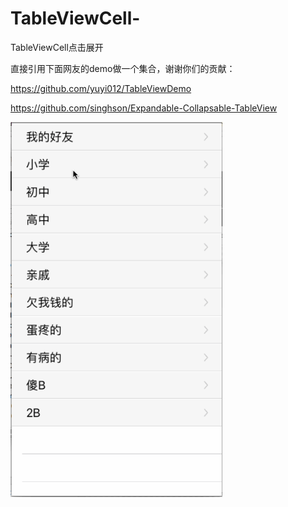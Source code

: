# TableViewCell-
TableViewCell点击展开


直接引用下面网友的demo做一个集合，谢谢你们的贡献：

https://github.com/yuyi012/TableViewDemo

https://github.com/singhson/Expandable-Collapsable-TableView

<img height="600" src="https://github.com/mrhyh/TableViewCell-/blob/master/%E8%AF%B4%E6%98%8E%E5%9B%BE/TableViewCell.gif" />


